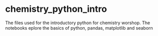 # chemistry_python_intro
The files used for the introductory python for chemistry worshop. The notebooks eplore the basics of python, pandas, matplotlib and seaborn
